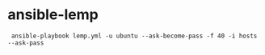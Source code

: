 # ansible-lemp

     ansible-playbook lemp.yml -u ubuntu --ask-become-pass -f 40 -i hosts  --ask-pass
